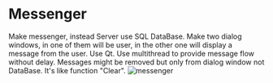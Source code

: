 # Messenger
Make messenger, instead Server use SQL DataBase. Make two dialog windows, in one of them will be user, in the other one will display a message from the user. Use Qt. Use multithread to provide message flow without delay. Messages might be removed but only from dialog window not DataBase. It's like function "Clear".
![messenger](https://user-images.githubusercontent.com/34602478/139538160-885b0ad3-ef3a-42c2-8470-c59efec3c03d.png)
